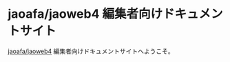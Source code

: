 # jaoafa/jaoweb4 編集者向けドキュメントサイト

[jaoafa/jaoweb4](https://github.com/jaoafa/jaoweb4) 編集者向けドキュメントサイトへようこそ。
